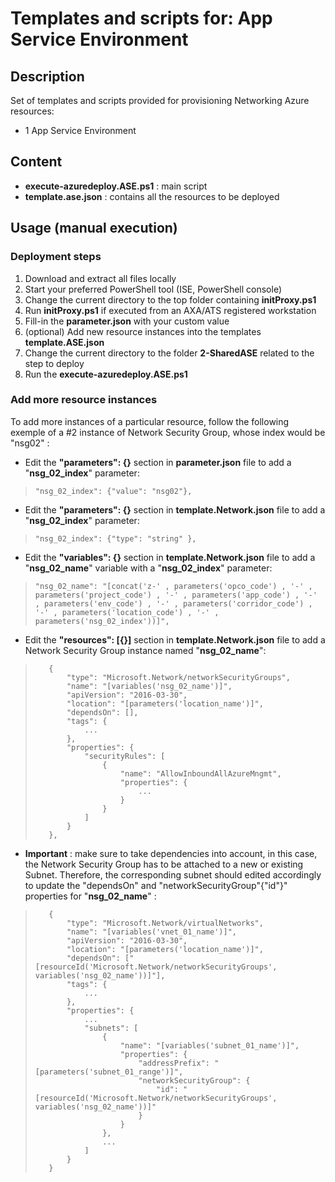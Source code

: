 # Templates and scripts for: App Service Environment 

## Description
Set of templates and scripts provided for provisioning Networking Azure resources:
* 1 App Service Environment

## Content
* **execute-azuredeploy.ASE.ps1** : main script
* **template.ase.json** : contains all the resources to be deployed

## Usage (manual execution)

### Deployment steps
1. Download and extract all files locally
2. Start your preferred PowerShell tool (ISE, PowerShell console)
3. Change the current directory to the top folder containing **initProxy.ps1**
4. Run **initProxy.ps1** if executed from an AXA/ATS registered workstation 
5. Fill-in the **parameter.json** with your custom value
6. (optional) Add new resource instances into the templates **template.ASE.json**
7. Change the current directory to the folder **2-SharedASE** related to the step to deploy
8. Run the **execute-azuredeploy.ASE.ps1**

### Add more resource instances
To add more instances of a particular resource, follow the following exemple of a #2 instance of Network Security Group, whose index would be "nsg02" :
* Edit the **"parameters": {}** section in **parameter.json** file to add a "**nsg_02_index**" parameter:
> `"nsg_02_index": {"value": "nsg02"},`

* Edit the **"parameters": {}** section in **template.Network.json** file to add a "**nsg_02_index**" parameter:
> `"nsg_02_index": {"type": "string" },`

* Edit the **"variables": {}** section in **template.Network.json** file to add a "**nsg_02_name**" variable with a "**nsg_02_index**" parameter:
> `"nsg_02_name": "[concat('z-' , parameters('opco_code') , '-' , parameters('project_code') , '-' , parameters('app_code') , '-' , parameters('env_code') , '-' , parameters('corridor_code') , '-' , parameters('location_code') , '-' , parameters('nsg_02_index'))]",`

* Edit the **"resources": [{}]** section in **template.Network.json** file to add a Network Security Group instance named "**nsg_02_name**":
>        {
>            "type": "Microsoft.Network/networkSecurityGroups",
>            "name": "[variables('nsg_02_name')]",
>            "apiVersion": "2016-03-30",
>            "location": "[parameters('location_name')]",
>            "dependsOn": [],
>            "tags": {
>                ...
>            },
>            "properties": {
>                "securityRules": [
>                    {
>                        "name": "AllowInboundAllAzureMngmt",
>                        "properties": {
>                            ...
>                        }
>                    }
>                ]
>            }
>        },

* **Important** : make sure to take dependencies into account, in this case, the Network Security Group has to be attached to a new or existing Subnet. Therefore, the corresponding subnet should edited accordingly to update the "dependsOn" and "networkSecurityGroup"{"id"}" properties for "**nsg_02_name**" :
>        {
>            "type": "Microsoft.Network/virtualNetworks",
>            "name": "[variables('vnet_01_name')]",
>            "apiVersion": "2016-03-30",
>            "location": "[parameters('location_name')]",
>            "dependsOn": ["[resourceId('Microsoft.Network/networkSecurityGroups', variables('nsg_02_name'))]"],
>            "tags": {
>                ...
>            },
>            "properties": {
>                ...
>                "subnets": [
>                    {
>                        "name": "[variables('subnet_01_name')]",
>                        "properties": {
>                            "addressPrefix": "[parameters('subnet_01_range')]",
>                            "networkSecurityGroup": {
>                                "id": "[resourceId('Microsoft.Network/networkSecurityGroups', variables('nsg_02_name'))]"
>                            }
>                        }
>                    },
>                    ...
>                ]
>            }
>        }
